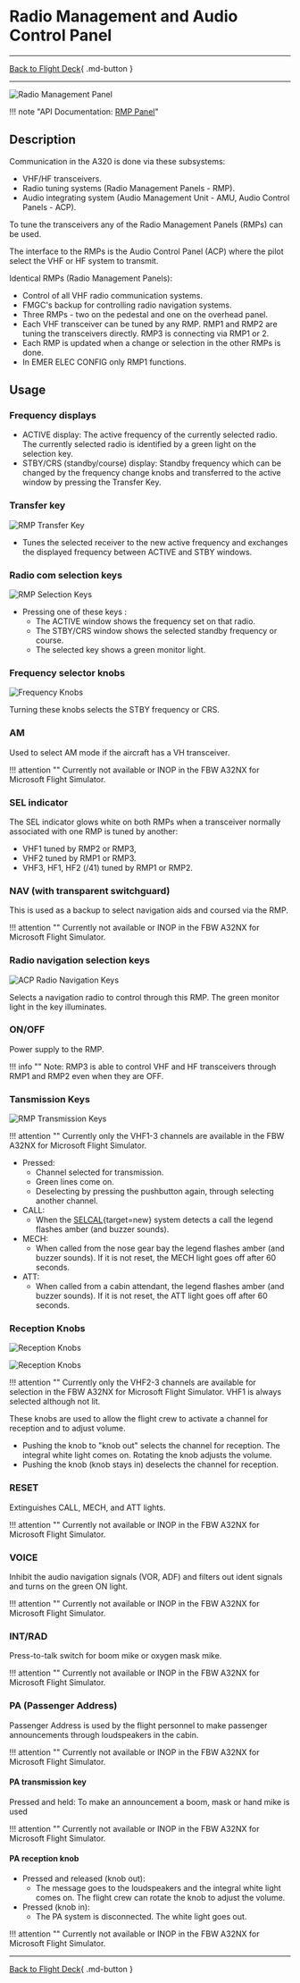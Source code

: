 # Radio Management and Audio Control Panel

---

[Back to Flight Deck](../index.md){ .md-button }

---

![Radio Management Panel](../../../assets/a32nx-briefing/pedestal/RMP.jpg "Radio Management Panel")

!!! note "API Documentation: [RMP Panel](../../a32nx_api.md#rmp)"

## Description

Communication in the A320 is done via these subsystems:

- VHF/HF transceivers.
- Radio tuning systems (Radio Management Panels - RMP).
- Audio integrating system (Audio Management Unit - AMU, Audio Control Panels - ACP).

To tune the transceivers any of the Radio Management Panels (RMPs) can be used.

The interface to the RMPs is the Audio Control Panel (ACP) where the pilot select the VHF or HF system to transmit.

Identical RMPs (Radio Management Panels):

- Control of all VHF radio communication systems.
- FMGC's backup for controlling radio navigation systems.
- Three RMPs - two on the pedestal and one on the overhead panel.
- Each VHF transceiver can be tuned by any RMP. RMP1 and RMP2 are tuning the transceivers directly. RMP3 is connecting via RMP1 or 2.
- Each RMP is updated when a change or selection in the other RMPs is done.
- In EMER ELEC CONFIG only RMP1 functions.

## Usage

### Frequency displays

- ACTIVE display: The active frequency of the currently selected radio. The currently selected radio is identified by a green light on the selection key.
- STBY/CRS (standby/course) display: Standby frequency which can be changed by the frequency change knobs and transferred to the active window by pressing the Transfer Key.

###  Transfer key

![RMP Transfer Key](../../../assets/a32nx-briefing/pedestal/RMP-transfer-key.png "RMP Transfer Key")

- Tunes the selected receiver to the new active frequency and exchanges the displayed frequency between ACTIVE and STBY windows.

### Radio com selection keys

![RMP Selection Keys](../../../assets/a32nx-briefing/pedestal/RMP-selection-keys.png "RMP Selection Keys")

- Pressing one of these keys :
    - The ACTIVE window shows the frequency set on that radio.
    - The STBY/CRS window shows the selected standby frequency or course.
    - The selected key shows a green monitor light.

### Frequency selector knobs

![Frequency Knobs](../../../assets/a32nx-briefing/pedestal/RMP-frequency-knobs.png "Frequency Knobs")

Turning these knobs selects the STBY frequency or CRS.

### AM

Used to select AM mode if the aircraft has a VH transceiver.

!!! attention ""
    Currently not available or INOP in the FBW A32NX for Microsoft Flight Simulator.

### SEL indicator

The SEL indicator glows white on both RMPs when a transceiver normally associated with one RMP is tuned by another:

- VHF1 tuned by RMP2 or RMP3,
- VHF2 tuned by RMP1 or RMP3.
- VHF3, HF1, HF2 (/41) tuned by RMP1 or RMP2.

### NAV (with transparent switchguard)

This is used as a backup to select navigation aids and coursed via the RMP.

!!! attention ""
    Currently not available or INOP in the FBW A32NX for Microsoft Flight Simulator.

### Radio navigation selection keys

![ACP Radio Navigation Keys](../../../assets/a32nx-briefing/pedestal/ACP-radio-nav-keys.png "ACP Radio Navigation Keys")

Selects a navigation radio to control through this RMP. The green monitor light in the key illuminates.

### ON/OFF

Power supply to the RMP.

!!! info ""
    Note: RMP3 is able to control VHF and HF transceivers through RMP1 and RMP2 even when they are OFF.

### Tansmission Keys

![RMP Transmission Keys](../../../assets/a32nx-briefing/pedestal/RMP-transmission-keys.png)

!!! attention ""
    Currently only the VHF1-3 channels are available in the FBW A32NX for Microsoft Flight Simulator.

- Pressed:
    - Channel selected for transmission.
    - Green lines come on.
    - Deselecting by pressing the pushbutton again, through selecting another channel.
- CALL:
    -  When the [SELCAL](https://skybrary.aero/articles/selective-calling-system-selcal){target=new} system detects a call the legend flashes amber (and buzzer sounds).
- MECH:
    - When called from the nose gear bay the legend flashes amber (and buzzer sounds). If it is not reset, the MECH light goes off after 60 seconds.
- ATT:
    - When called from a cabin attendant, the legend flashes amber (and buzzer sounds). If it is not reset, the ATT light goes off after 60 seconds.

### Reception Knobs

![Reception Knobs](../../../assets/a32nx-briefing/pedestal/RMP-reception-knobs-1.png "Reception Knobs")

![Reception Knobs](../../../assets/a32nx-briefing/pedestal/RMP-receiption-knobs-2.png "Reception Knobs")

!!! attention ""
    Currently only the VHF2-3 channels are available for selection in the FBW A32NX for Microsoft Flight Simulator. VHF1 is always selected although not lit.

These knobs are used to allow the flight crew to activate a channel for reception and to adjust volume.

- Pushing the knob to "knob out" selects the channel for reception. The integral white light comes on. Rotating the knob adjusts the volume.
- Pushing the knob (knob stays in) deselects the channel for reception.

### RESET

Extinguishes CALL, MECH, and ATT lights.

!!! attention ""
    Currently not available or INOP in the FBW A32NX for Microsoft Flight Simulator.

### VOICE

Inhibit the audio navigation signals (VOR, ADF) and filters out ident signals and turns on the green ON light.

!!! attention ""
    Currently not available or INOP in the FBW A32NX for Microsoft Flight Simulator.

### INT/RAD

Press-to-talk switch for boom mike or oxygen mask mike.

!!! attention ""
    Currently not available or INOP in the FBW A32NX for Microsoft Flight Simulator.

### PA (Passenger Address)

Passenger Address is used by the flight personnel to make passenger announcements through loudspeakers in the cabin.

!!! attention ""
    Currently not available or INOP in the FBW A32NX for Microsoft Flight Simulator.

#### PA transmission key

Pressed and held: To make an announcement a boom, mask or hand mike is used

!!! attention ""
    Currently not available or INOP in the FBW A32NX for Microsoft Flight Simulator.

#### PA reception knob

- Pressed and released (knob out):
    - The message goes to the loudspeakers and the integral white light comes on. The flight crew can rotate the knob to adjust the volume.
- Pressed (knob in):
    - The PA system is disconnected. The white light goes out.

!!! attention ""
    Currently not available or INOP in the FBW A32NX for Microsoft Flight Simulator.

---

[Back to Flight Deck](../index.md){ .md-button }
